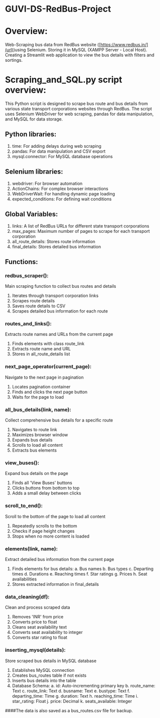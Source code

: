 # GUVI-DS-RedBus-Project
# Overview:
Web-Scraping bus data from RedBus website ([https://www.redbus.in/](url))using Selenium.
Storing it in MySQL (XAMPP Server - Local Host).
Creating a Streamlit web application to view the bus details with filters and sortings.

# Scraping_and_SQL.py script overview:
This Python script is designed to scrape bus route and bus details from various state transport corporations websites through RedBus. The script uses Selenium WebDriver for web scraping, pandas for data manipulation, and MySQL for data storage.

## Python libraries:
  1. time: For adding delays during web scraping
  2. pandas: For data manipulation and CSV export
  3. mysql.connector: For MySQL database operations
 
## Selenium libraries:
  1. webdriver: For browser automation
  2. ActionChains: For complex browser interactions
  3. WebDriverWait: For handling dynamic page loading
  4. expected_conditions: For defining wait conditions
     
## Global Variables:
  1. links: A list of RedBus URLs for different state transport corporations
  2. max_pages: Maximum number of pages to scrape for each transport corporation
  3. all_route_details: Stores route information
  4. final_details: Stores detailed bus information
     
## Functions:
### redbus_scraper():
Main scraping function to collect bus routes and details
  1. Iterates through transport corporation links
  2. Scrapes route details
  3. Saves route details to CSV
  4. Scrapes detailed bus information for each route

### routes_and_links():
Extracts route names and URLs from the current page
  1. Finds elements with class route_link
  2. Extracts route name and URL
  3. Stores in all_route_details list
     
### next_page_operator(current_page):
Navigate to the next page in pagination
  1. Locates pagination container
  2. Finds and clicks the next page button
  3. Waits for the page to load
   
### all_bus_details(link, name):
Collect comprehensive bus details for a specific route
  1. Navigates to route link
  2. Maximizes browser window
  3. Expands bus details
  4. Scrolls to load all content
  5. Extracts bus elements
     
### view_buses():
Expand bus details on the page
  1. Finds all 'View Buses' buttons
  2. Clicks buttons from bottom to top
  3. Adds a small delay between clicks

### scroll_to_end():
Scroll to the bottom of the page to load all content
  1. Repeatedly scrolls to the bottom
  2. Checks if page height changes
  3. Stops when no more content is loaded

### elements(link, name):
Extract detailed bus information from the current page
  1. Finds elements for bus details:
        a. Bus names
        b. Bus types
        c. Departing times
        d. Durations
        e. Reaching times
        f. Star ratings
        g. Prices
        h. Seat availabilities
  2. Stores extracted information in final_details

### data_cleaning(df):
Clean and process scraped data
  1. Removes 'INR' from price
  2. Converts price to float
  3. Cleans seat availability text
  4. Converts seat availability to integer
  5. Converts star rating to float

### inserting_mysql(details):
Store scraped bus details in MySQL database
  1. Establishes MySQL connection
  2. Creates bus_routes table if not exists
  3. Inserts bus details into the table
  4. Database Schema:
        a. id: Auto-incrementing primary key
        b. route_name: Text
        c. route_link: Text
        d. busname: Text
        e. bustype: Text
        f. departing_time: Time
        g. duration: Text
        h. reaching_time: Time
        i. star_rating: Float
        j. price: Decimal
        k. seats_available: Integer

####The data is also saved as a bus_routes.csv file for backup.
